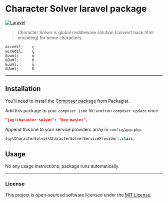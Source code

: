 # Character Solver laravel package
[![Laravel](https://img.shields.io/badge/Laravel-5.1-orange.svg?style=flat-square)](http://laravel.com)

> Character Solver is global middleware solution (convert back html encoding) for some characters.

```
&ccedil;    ç
&Ccedil;    Ç
&ouml;      ö
&Ouml;      Ö
&uuml;      ü
&Uuml;      Ü
```

----------

## Installation

You'll need to install the [Composer package](https://packagist.org/packages/juy/character-solver) from Packagist.

Add this package to your `composer.json` file and run `composer update` once.

```json
"juy/character-solver": "dev-master",
```

Append this line to your service providers array in `config/app.php`.

```php
Juy\CharacterSolver\CharacterSolverServiceProvider::class,
```

## Usage

No any usage instructions, package runs automatically.


----------

### License
This project is open-sourced software licensed under the [MIT License](LICENSE.txt).